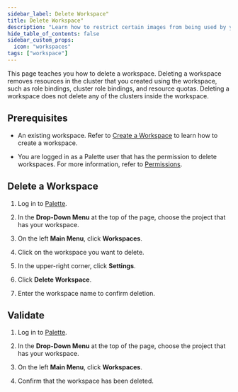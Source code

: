 ```yaml
---
sidebar_label: Delete Workspace"
title: Delete Workspace"
description: "Learn how to restrict certain images from being used by your workspace"
hide_table_of_contents: false
sidebar_custom_props:
  icon: "workspaces"
tags: ["workspace"]
---
```


This page teaches you how to delete a workspace. Deleting a workspace removes resources in the cluster that you created
using the workspace, such as role bindings, cluster role bindings, and resource quotas. Deleting a workspace does not
delete any of the clusters inside the workspace.

## Prerequisites

- An existing workspace. Refer to [Create a Workspace](../adding-a-new-workspace.md) to learn how to create a workspace.

- You are logged in as a Palette user that has the permission to delete workspaces. For more information, refer to
  [Permissions](../../user-management/palette-rbac/permissions.md).

## Delete a Workspace

1. Log in to [Palette](https://console.spectrocloud.com).

2. In the **Drop-Down Menu** at the top of the page, choose the project that has your workspace.

3. On the left **Main Menu**, click **Workspaces**.

4. Click on the workspace you want to delete.

5. In the upper-right corner, click **Settings**.

6. Click **Delete Workspace**.

7. Enter the workspace name to confirm deletion.

## Validate

1. Log in to [Palette](https://console.spectrocloud.com).

2. In the **Drop-Down Menu** at the top of the page, choose the project that has your workspace.

3. On the left **Main Menu**, click **Workspaces**.

4. Confirm that the workspace has been deleted.

